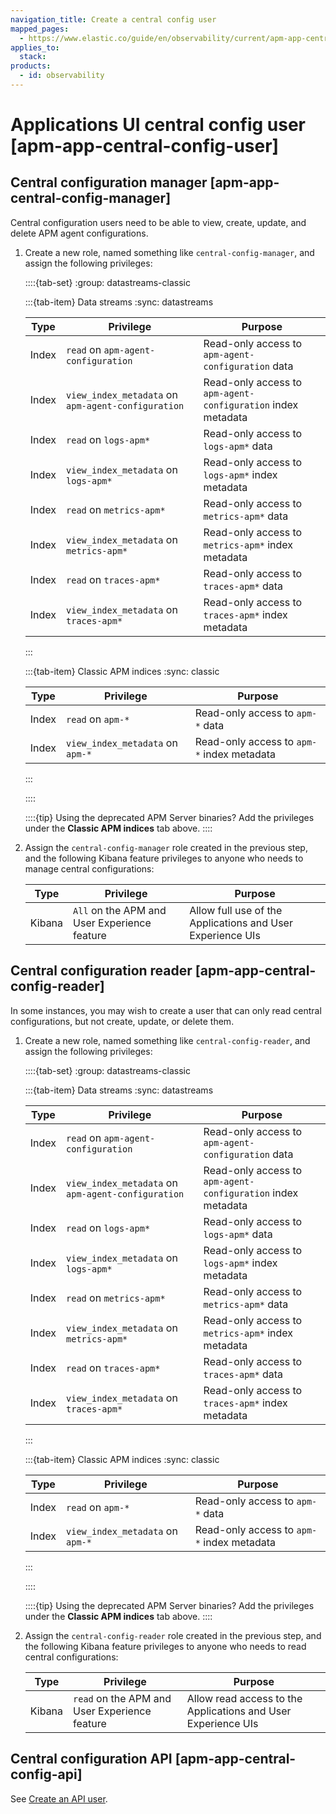 ```yaml
---
navigation_title: Create a central config user
mapped_pages:
  - https://www.elastic.co/guide/en/observability/current/apm-app-central-config-user.html
applies_to:
  stack:
products:
  - id: observability
---
```


# Applications UI central config user [apm-app-central-config-user]

## Central configuration manager [apm-app-central-config-manager]

Central configuration users need to be able to view, create, update, and delete APM agent configurations.

1. Create a new role, named something like `central-config-manager`, and assign the following privileges:

    ::::{tab-set}
    :group: datastreams-classic

    :::{tab-item} Data streams
    :sync: datastreams

    | Type | Privilege | Purpose |
    | --- | --- | --- |
    | Index | `read` on `apm-agent-configuration` | Read-only access to `apm-agent-configuration` data |
    | Index | `view_index_metadata` on `apm-agent-configuration` | Read-only access to `apm-agent-configuration` index metadata |
    | Index | `read` on `logs-apm*` | Read-only access to `logs-apm*` data |
    | Index | `view_index_metadata` on `logs-apm*` | Read-only access to `logs-apm*` index metadata |
    | Index | `read` on `metrics-apm*` | Read-only access to `metrics-apm*` data |
    | Index | `view_index_metadata` on `metrics-apm*` | Read-only access to `metrics-apm*` index metadata |
    | Index | `read` on `traces-apm*` | Read-only access to `traces-apm*` data |
    | Index | `view_index_metadata` on `traces-apm*` | Read-only access to `traces-apm*` index metadata |

    :::

    :::{tab-item} Classic APM indices
    :sync: classic

    | Type | Privilege | Purpose |
    | --- | --- | --- |
    | Index | `read` on `apm-*` | Read-only access to `apm-*` data |
    | Index | `view_index_metadata` on `apm-*` | Read-only access to `apm-*` index metadata |

    :::

    ::::

    ::::{tip}
    Using the deprecated APM Server binaries? Add the privileges under the **Classic APM indices** tab above.
    ::::

2. Assign the `central-config-manager` role created in the previous step, and the following Kibana feature privileges to anyone who needs to manage central configurations:

    | Type | Privilege | Purpose |
    | --- | --- | --- |
    | Kibana | `All` on the APM and User Experience feature | Allow full use of the Applications and User Experience UIs |

## Central configuration reader [apm-app-central-config-reader]

In some instances, you may wish to create a user that can only read central configurations, but not create, update, or delete them.

1. Create a new role, named something like `central-config-reader`, and assign the following privileges:

    ::::{tab-set}
    :group: datastreams-classic

    :::{tab-item} Data streams
    :sync: datastreams

    | Type | Privilege | Purpose |
    | --- | --- | --- |
    | Index | `read` on `apm-agent-configuration` | Read-only access to `apm-agent-configuration` data |
    | Index | `view_index_metadata` on `apm-agent-configuration` | Read-only access to `apm-agent-configuration` index metadata |
    | Index | `read` on `logs-apm*` | Read-only access to `logs-apm*` data |
    | Index | `view_index_metadata` on `logs-apm*` | Read-only access to `logs-apm*` index metadata |
    | Index | `read` on `metrics-apm*` | Read-only access to `metrics-apm*` data |
    | Index | `view_index_metadata` on `metrics-apm*` | Read-only access to `metrics-apm*` index metadata |
    | Index | `read` on `traces-apm*` | Read-only access to `traces-apm*` data |
    | Index | `view_index_metadata` on `traces-apm*` | Read-only access to `traces-apm*` index metadata |

    :::

    :::{tab-item} Classic APM indices
    :sync: classic

    | Type | Privilege | Purpose |
    | --- | --- | --- |
    | Index | `read` on `apm-*` | Read-only access to `apm-*` data |
    | Index | `view_index_metadata` on `apm-*` | Read-only access to `apm-*` index metadata |

    :::

    ::::

    ::::{tip}
    Using the deprecated APM Server binaries? Add the privileges under the **Classic APM indices** tab above.
    ::::

2. Assign the `central-config-reader` role created in the previous step, and the following Kibana feature privileges to anyone who needs to read central configurations:

    | Type | Privilege | Purpose |
    | --- | --- | --- |
    | Kibana | `read` on the APM and User Experience feature | Allow read access to the Applications and User Experience UIs |

## Central configuration API [apm-app-central-config-api]

See [Create an API user](/solutions/observability/apm/ui-user-api.md).
